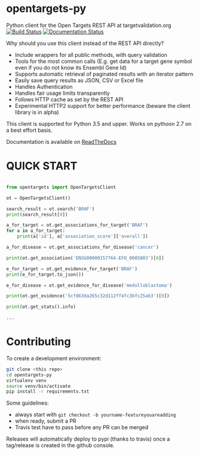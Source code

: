 # opentargets-py
Python client for the Open Targets REST API at targetvalidation.org
[![Build Status](https://travis-ci.org/opentargets/opentargets-py.svg?branch=master)](https://travis-ci.org/opentargets/opentargets-py)
[![Documentation Status](https://readthedocs.org/projects/opentargets/badge/?version=latest)](http://opentargets.readthedocs.io/en/latest/?badge=latest)

Why should you use this client instead of the REST API directly?

- Include wrappers for all public methods, with query validation
- Tools for the most common calls (E.g. get data for a target gene symbol even if you do not know its Ensembl Gene Id)
- Supports automatic retrieval of paginated results with an iterator pattern
- Easily save query results as JSON, CSV or Excel file
- Handles Authentication
- Handles fair usage limits transparently
- Follows HTTP cache as set by the REST API
- Experimental HTTP2 support for better performance (beware the client library is in alpha)

This client is supported for Python 3.5 and upper.
Works on pythoon 2.7 on a best effort basis.

Documentation is available on [ReadTheDocs](http://opentargets.readthedocs.io/en/latest/?badge=latest)

QUICK START
===========

```python

from opentargets import OpenTargetsClient

ot = OpenTargetsClient()

search_result = ot.search('BRAF')
print(search_result[0])

a_for_target = ot.get_associations_for_target('BRAF')
for a in a_for_target:
    print(a['id'], a['association_score']['overall'])

a_for_disease = ot.get_associations_for_disease('cancer')

print(ot.get_association('ENSG00000157764-EFO_0005803')[0])

e_for_target = ot.get_evidence_for_target('BRAF')
print(e_for_target.to_json())

e_for_disease = ot.get_evidence_for_disease('medulloblastoma')

print(ot.get_evidence('5cf863da265c32d112ff4fc3bfc25ab3')[0])

print(ot.get_stats().info)

...

```


Contributing
============

To create a development environment:
```sh
git clone <this repo>
cd opentargets-py
virtualenv venv
source venv/bin/activate
pip install -r requirements.txt
```
Some guidelines:
- always start with `git checkout -b yourname-featureyouareadding`
- when ready, submit a PR
- Travis test have to pass before any PR can be merged

Releases will automatically deploy to pypi (thanks to travis) once a tag/release is created in the github console. 
